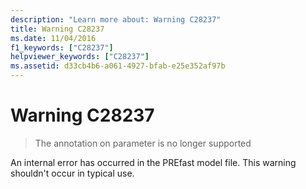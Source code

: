 ```yaml
---
description: "Learn more about: Warning C28237"
title: Warning C28237
ms.date: 11/04/2016
f1_keywords: ["C28237"]
helpviewer_keywords: ["C28237"]
ms.assetid: d33cb4b6-a061-4927-bfab-e25e352af97b
---
```

# Warning C28237

> The annotation on parameter is no longer supported

An internal error has occurred in the PREfast model file. This warning shouldn't occur in typical use.
